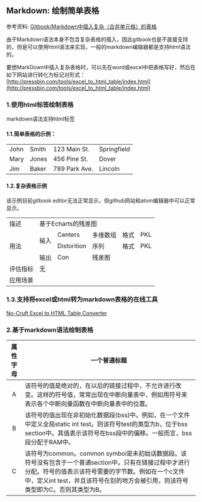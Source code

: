 ## Markdown: 绘制简单表格

参考资料: [Gitbook/Markdown中插入复杂（合并单元格）的表格](https://blog.csdn.net/wiborgite/article/details/78044656)

由于Markdown语法本身不包含复杂表格的插入，因此gitbook也是不直接支持的，但是可以使用html语法来实现，一般的markdown编辑器都是支持html语法的。

要想MarkDown中插入复杂表格时，可以先在word或excel中把表格写好，然后在如下网站进行转化为标记对形式：[http://pressbin.com/tools/excel_to_html_table/index.html](http://pressbin.com/tools/excel_to_html_table/index.html)

### 1.使用html标签绘制表格

markdown语法支持html标签

#### 1.1.简单表格的示例：

<table>
   <tr>
      <td>John</td>
      <td>Smith</td>
      <td>123 Main St.</td>
      <td>Springfield</td>
   </tr>
   <tr>
      <td>Mary</td>
      <td>Jones</td>
      <td>456 Pine St.</td>
      <td>Dover</td>
   </tr>
   <tr>
      <td>Jim</td>
      <td>Baker</td>
      <td>789 Park Ave.</td>
      <td>Lincoln</td>
   </tr>
</table>

#### 1.2.复杂表格示例

该示例目前gitbook editor无法正常显示，但github网站和atom编辑器中可以正常显示。

<table>
   <tr>
      <td>描述</td>
      <td colspan="5">基于Echarts的残差图</td>
   </tr>
   <tr>
      <td rowspan="3">用法</td>
      <td rowspan="2">输入</td>
      <td>Centers</td>
      <td>多维数组</td>
      <td>格式</td>
      <td>PKL</td>
   </tr>
   <tr>
      <td>Distorition</td>
      <td>序列</td>
      <td>格式</td>
      <td>PKL</td>
   </tr>
   <tr>
      <td>输出</td>
      <td>Con</td>
      <td colspan="3">残差图</td>
   </tr>
   <tr>
      <td>评估指标</td>
      <td colspan="5">无</td>
   </tr>
   <tr>
      <td>应用场景</td>
      <td colspan="5"></td>
    </tr>
</table>

### 1.3.支持将excel或html转为markdown表格的在线工具

[No-Cruft Excel to HTML Table Converter](http://pressbin.com/tools/excel_to_html_table/index.html)


### 2.基于markdown语法绘制表格

| 属性字母 | 一个普通标题 |
| :---: | --- |
| A | 该符号的值是绝对的，在以后的链接过程中，不允许进行改变。这样的符号值，常常出现在中断向量表中，例如用符号来表示各个中断向量函数在中断向量表中的位置。 |
| B | 该符号的值出现在非初始化数据段\(bss\)中。例如，在一个文件中定义全局static int test。则该符号test的类型为b，位于bss section中。其值表示该符号在bss段中的偏移。一般而言，bss段分配于RAM中。 |
| C | 该符号为common。common symbol是未初始话数据段。该符号没有包含于一个普通section中。只有在链接过程中才进行分配。符号的值表示该符号需要的字节数。例如在一个c文件中，定义int test，并且该符号在别的地方会被引用，则该符号类型即为C。否则其类型为B。 |
